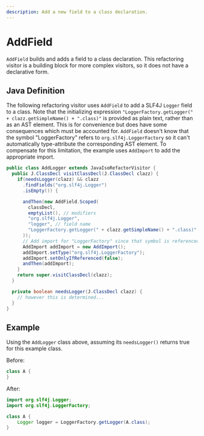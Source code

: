 ```yaml
---
description: Add a new field to a class declaration.
---
```


# AddField

`AddField` builds and adds a field to a class declaration. This refactoring visitor is a building block for more complex visitors, so it does not have a declarative form.

## Java Definition

The following refactoring visitor uses `AddField` to add a SLF4J `Logger` field to a class. Note that the initializing expression `"LoggerFactory.getLogger(" + clazz.getSimpleName() + ".class)"` is provided as plain text, rather than as an AST element. This is for convenience but does have some consequences which must be accounted for. `AddField` doesn't know that the symbol "LoggerFactory" refers to `org.slf4j.LoggerFactory` so it can't automatically type-attribute the corresponding AST element. To compensate for this limitation, the example uses `AddImport` to add the appropriate import.

```java
public class AddLogger extends JavaIsoRefactorVisitor {
  public J.ClassDecl visitClassDecl(J.ClassDecl clazz) {
    if(needsLogger(clazz) && clazz
      .findFields("org.slf4j.Logger")
      .isEmpty()) {

      andThen(new AddField.Scoped(
        classDecl,
        emptyList(), // modifiers
        "org.slf4j.Logger",
        "logger", // field name
        "LoggerFactory.getLogger(" + clazz.getSimpleName() + ".class)"
      ));
      // Add import for "LoggerFactory" since that symbol is referenced in the initializing expression
      AddImport addImport = new AddImport();
      addImport.setType("org.slf4j.LoggerFactory");
      addImport.setOnlyIfReferenced(false); 
      andThen(addImport);
    }
    return super.visitClassDecl(clazz);
  }

  private boolean needsLogger(J.ClassDecl clazz) {
    // however this is determined...
  }
}
```

## Example

Using the `AddLogger` class above, assuming its `needsLogger()` returns true for this example class.

Before:

```java
class A {
}
```

After:

```java
import org.slf4j.Logger;
import org.slf4j.LoggerFactory;

class A {
    Logger logger = LoggerFactory.getLogger(A.class);
}
```

